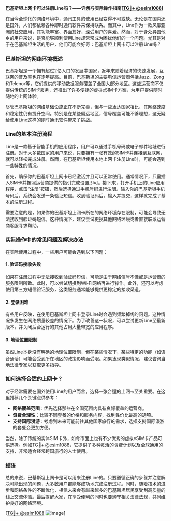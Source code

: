 **巴基斯坦上网卡可以注册Line吗？——详解与实际操作指南[[TG💪+ @esim1088](https://t.me/s/esim1088)]**

在当今全球化的网络环境中，通讯工具的使用已经变得不可或缺。无论是在国内还是国外，人们都依赖各种即时通讯软件来保持联系。而其中，Line作为一款风靡亚洲的社交应用，其功能丰富、界面友好，深受用户的喜爱。然而，对于身处异国他乡的用户来说，是否能够顺利使用Line却常常成为困扰他们的一个问题。尤其是对于在巴基斯坦生活的用户，他们可能会好奇：巴基斯坦上网卡可以注册Line吗？

### 巴基斯坦的网络环境概述

巴基斯坦是一个拥有超过2亿人口的发展中国家，近年来随着经济的快速发展，互联网的普及率也在逐年提高。目前，巴基斯坦的主要电信运营商包括Jazz、Zong和Telenor等，它们提供的移动数据服务覆盖了全国大部分地区。这些运营商不仅提供传统的SIM卡服务，还推出了许多便捷的虚拟eSIM卡方案，为用户提供随时随地的上网体验。

尽管巴基斯坦的网络基础设施正在不断完善，但与一些发达国家相比，其网络速度和稳定性仍有提升空间。特别是在某些偏远地区，信号覆盖可能不够理想，这无疑给使用Line这样的即时通讯软件带来了挑战。

### Line的基本注册流程

Line是一款基于智能手机的应用程序，用户可以通过手机号码或电子邮件地址进行注册。对于大多数国家的用户来说，只要拥有一张有效的SIM卡并连接到互联网，就可以轻松完成注册。然而，在巴基斯坦使用本地上网卡注册Line时，可能会遇到一些特殊的情况。

首先，确保你的巴基斯坦上网卡已经激活并且可以正常使用。通常情况下，只需插入SIM卡并按照运营商提供的指引完成设置即可。接下来，打开手机上的Line应用程序，点击“注册”按钮，然后选择通过手机号码进行注册。输入你的巴基斯坦手机号码后，系统会发送一条验证短信。收到验证码后，输入并提交，这样就完成了基本的注册过程。

需要注意的是，如果你的巴基斯坦上网卡所在的网络环境存在限制，可能会导致无法接收到验证码短信。这种情况下，建议尝试更换其他网络环境或者直接联系运营商客服寻求帮助。

### 实际操作中的常见问题及解决办法

在实际使用过程中，一些用户可能会遇到以下问题：

#### 1. 验证码接收失败
如果在注册过程中无法接收到验证码短信，可能是由于网络信号不佳或是运营商的服务限制所致。此时，可以尝试切换到Wi-Fi网络再进行操作。此外，还可以考虑使用第三方短信验证服务，这类服务通常能够提供更稳定的接收渠道。

#### 2. 登录困难
有些用户反映，在使用巴基斯坦上网卡登录Line时会遇到频繁掉线的问题。这种情况多发生在网络质量较差的情况下。为了改善这一状况，可以尝试更新Line至最新版本，并关闭后台运行的其他占用大量带宽的应用程序。

#### 3. 地理位置限制
虽然Line本身没有明确的地理位置限制，但在某些情况下，某些特定的功能（如语音通话）可能会受到所在地区的政策影响而受限。如果发现类似情况，建议咨询当地法律专家以获取更多指导。

### 如何选择合适的上网卡？

对于经常需要在国外使用Line的用户而言，选择一张合适的上网卡至关重要。在这里推荐几个关键点供参考：

- **网络覆盖范围**：优先选择那些在全国范围内具有良好覆盖的运营商。
- **资费合理性**：比较不同套餐的价格和服务内容，找到性价比最高的选项。
- **支持国际漫游**：考虑到未来可能前往其他国家旅行的需求，选择支持国际漫游的套餐会更加方便。

当然，除了传统的实体SIM卡外，如今市面上也有不少优秀的虚拟eSIM卡产品可供选择。例如[TG💪+ @esim1088](https://t.me/s/esim1088)，它提供了多种灵活的资费计划以及全球通用的支持，非常适合经常跨国旅行的人士使用。

### 结语

总的来说，巴基斯坦上网卡是可以用来注册Line的。只要遵循正确的步骤并注意解决可能出现的问题，大多数用户都能够成功地完成注册过程。同时，随着技术的进步和网络条件的不断优化，相信未来会有越来越多的巴基斯坦居民享受到高质量的线上交流体验。最后提醒大家，在享受便利的同时也要遵守相关法律法规，共同维护良好的网络环境。

[[TG💪+ @esim1088](https://t.me/s/esim1088) ![Image](https://i.postimg.cc/4NQfJmqS/Snipaste-2025-05-13-00-14-12.png)]